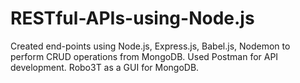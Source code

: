 # RESTful-APIs-using-Node.js
Created end-points using Node.js, Express.js, Babel.js, Nodemon to perform CRUD operations from MongoDB.
Used Postman for API development.
Robo3T as a GUI for MongoDB.
